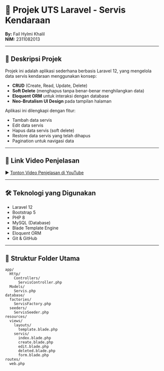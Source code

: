 # 🚀 Projek UTS Laravel - Servis Kendaraan

**By:** Fail Hylmi Khalil  
**NIM:** 2311082013

---

## 📖 Deskripsi Projek

Projek ini adalah aplikasi sederhana berbasis Laravel 12, yang mengelola data servis kendaraan menggunakan konsep:

-   **CRUD** (Create, Read, Update, Delete)
-   **Soft Delete** (menghapus tanpa benar-benar menghilangkan data)
-   **Eloquent ORM** untuk interaksi dengan database
-   **Neo-Brutalism UI Design** pada tampilan halaman

Aplikasi ini dilengkapi dengan fitur:

-   Tambah data servis
-   Edit data servis
-   Hapus data servis (soft delete)
-   Restore data servis yang telah dihapus
-   Pagination untuk navigasi data

---

## 🎥 Link Video Penjelasan

▶️ [Tonton Video Penjelasan di YouTube](https://youtu.be/c0y78GHIuEc)

---

## 🛠️ Teknologi yang Digunakan

-   Laravel 12
-   Bootstrap 5
-   PHP 8
-   MySQL (Database)
-   Blade Template Engine
-   Eloquent ORM
-   Git & GitHub

---

## 📂 Struktur Folder Utama

```plaintext
app/
  Http/
    Controllers/
      ServisController.php
  Models/
    Servis.php
database/
  factories/
    ServisFactory.php
  seeders/
    ServisSeeder.php
resources/
  views/
    layouts/
      template.blade.php
    servis/
      index.blade.php
      create.blade.php
      edit.blade.php
      deleted.blade.php
      form.blade.php
routes/
  web.php
```
